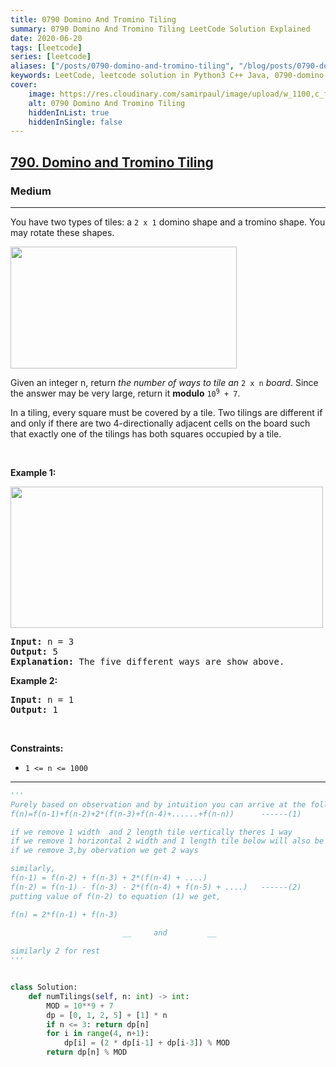 ```yaml
---
title: 0790 Domino And Tromino Tiling
summary: 0790 Domino And Tromino Tiling LeetCode Solution Explained
date: 2020-06-20
tags: [leetcode]
series: [leetcode]
aliases: ["/posts/0790-domino-and-tromino-tiling", "/blog/posts/0790-domino-and-tromino-tiling", "/0790-domino-and-tromino-tiling"]
keywords: LeetCode, leetcode solution in Python3 C++ Java, 0790-domino-and-tromino-tiling solution
cover:
    image: https://res.cloudinary.com/samirpaul/image/upload/w_1100,c_fit,co_rgb:FFFFFF,l_text:Arial_70_bold:0790 Domino And Tromino Tiling/problem-solving.webp
    alt: 0790 Domino And Tromino Tiling
    hiddenInList: true
    hiddenInSingle: false
---
```



<h2><a href="https://leetcode.com/problems/domino-and-tromino-tiling/">790. Domino and Tromino Tiling</a></h2><h3>Medium</h3><hr><div><p>You have two types of tiles: a <code>2 x 1</code> domino shape and a tromino shape. You may rotate these shapes.</p>
<img alt="" src="https://assets.leetcode.com/uploads/2021/07/15/lc-domino.jpg" style="width: 362px; height: 195px;">
<p>Given an integer n, return <em>the number of ways to tile an</em> <code>2 x n</code> <em>board</em>. Since the answer may be very large, return it <strong>modulo</strong> <code>10<sup>9</sup> + 7</code>.</p>

<p>In a tiling, every square must be covered by a tile. Two tilings are different if and only if there are two 4-directionally adjacent cells on the board such that exactly one of the tilings has both squares occupied by a tile.</p>

<p>&nbsp;</p>
<p><strong class="example">Example 1:</strong></p>
<img alt="" src="https://assets.leetcode.com/uploads/2021/07/15/lc-domino1.jpg" style="width: 500px; height: 226px;">
<pre><strong>Input:</strong> n = 3
<strong>Output:</strong> 5
<strong>Explanation:</strong> The five different ways are show above.
</pre>

<p><strong class="example">Example 2:</strong></p>

<pre><strong>Input:</strong> n = 1
<strong>Output:</strong> 1
</pre>

<p>&nbsp;</p>
<p><strong>Constraints:</strong></p>

<ul>
	<li><code>1 &lt;= n &lt;= 1000</code></li>
</ul>
</div>

---




```python
'''
Purely based on observation and by intuition you can arrive at the follwing formula->
f(n)=f(n-1)+f(n-2)+2*(f(n-3)+f(n-4)+......+f(n-n))      ------(1)

if we remove 1 width  and 2 length tile vertically theres 1 way
if we remove 1 horizontal 2 width and 1 length tile below will also be same width tile so only 1 way
if we remove 3,by obervation we get 2 ways    

similarly,
f(n-1) = f(n-2) + f(n-3) + 2*(f(n-4) + ....)   
f(n-2) = f(n-1) - f(n-3) - 2*(f(n-4) + f(n-5) + ....)   ------(2)
putting value of f(n-2) to equation (1) we get,

f(n) = 2*f(n-1) + f(n-3)

                         __     and         __
                                                                       |  __|          |__ |   
similarly 2 for rest 
'''


class Solution:
    def numTilings(self, n: int) -> int:
        MOD = 10**9 + 7
        dp = [0, 1, 2, 5] + [1] * n
        if n <= 3: return dp[n]
        for i in range(4, n+1):
            dp[i] = (2 * dp[i-1] + dp[i-3]) % MOD 
        return dp[n] % MOD
    

```
